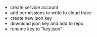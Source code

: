  - create service account
 - add permissions to write to cloud trace
 - create new json key
 - download json key and add to repo
 - rename key to "key.json"